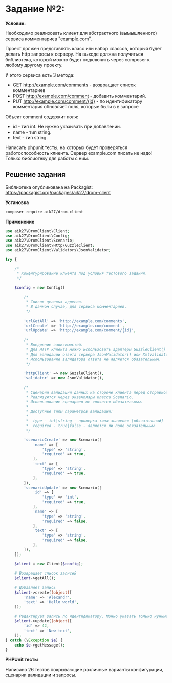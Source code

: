 # Задание №2:

**Условие:**

Необходимо реализовать клиент для абстрактного (вымышленного) сервиса комментариев "example.com". 

Проект должен представлять класс или набор классов, который будет делать http запросы к серверу. На выходе должна получиться библиотека, который можно будет подключить через composer к любому другому проекту.

У этого сервиса есть 3 метода:

+ GET http://example.com/comments - возвращает список комментариев
+ POST http://example.com/comment - добавить комментарий.
+ PUT http://example.com/comment/{id} - по идентификатору комментария обновляет поля, которые были в в запросе

Объект comment содержит поля:

+ id - тип int. Не нужно указывать при добавлении.
+ name - тип string.
+ text - тип string.

Написать phpunit тесты, на которых будет проверяться работоспособность клиента.
Сервер example.com писать не надо! Только библиотеку для работы с ним.

## Решение задания

Библиотека опубликована на Packagist: https://packagist.org/packages/aik27/drom-client

**Установка**

```sh
composer require aik27/drom-client
```

**Применение**

```php
use aik27\DromClient\Client;
use aik27\DromClient\Config;
use aik27\DromClient\Scenario;
use aik27\DromClient\Http\GuzzleClient;
use aik27\DromClient\Validators\JsonValidator;

try {

    /* 
     * Конфигурирование клиента под условия тестового задания.
     */

    $config = new Config([
    
        /* 
         * Список целевых адресов.
         * В данном случае, для сервиса комментариев.
         */
         
        'urlGetAll' => 'http://example.com/comments',
        'urlCreate' => 'http://example.com/comment',
        'urlUpdate' => 'http://example.com/comment/{id}',
        
        /* 
         * Внедрение зависимостей.
         * Для HTTP клиента можно использовать адаптеры GuzzleClient() или SymfonyClient()
         * Для валидации ответа сервера JsonValidator() или XmlValidator()
         * Использование валидатора ответа не является обязательным.
         */

        'httpClient' => new GuzzleClient(),
        'validator' => new JsonValidator(),
        
        /* 
         * Сценарии валидации данных на стороне клиента перед отправкой.
         * Реализуются через экземпляры класса Scenario. 
         * Использование сценариев не является обязательным.
         * 
         * Доступные типы параметров валидации:
         * 
         *  type - int|string - проверка типа значения [обязательный]
         *  required - true|false - является ли поле обязательным 
         */

        'scenarioCreate' => new Scenario([
            'name' => [
                'type' => 'string',
                'required' => true,
            ],
            'text' => [
                'type' => 'string',
                'required' => true,
            ],
        ]),
        'scenarioUpdate' => new Scenario([
            'id' => [
                'type' => 'int',
                'required' => true,
            ],
            'name' => [
                'type' => 'string',
                'required' => false,
            ],
            'text' => [
                'type' => 'string',
                'required' => false,
            ],
        ]),
    ]);

    $client = new Client($config);
    
    # Возвращает список записей
    $client->getAll();
    
    # Добавляет запись
    $client->create((object)[
        'name' => 'Alexandr',
        'text' => 'Hello world',
    ]);
    
    # Редактирует запись по идентификатору. Можно указать только нужные поля 
    $client->update((object)[
        'id' => 42,
        'text' => 'New text',
    ]);
} catch (\Exception $e) {
    echo $e->getMessage();
}

```

**PHPUnit тесты**

Написано 26 тестов покрывающие различные варианты конфигурации, сценарии валидации и запросы.
